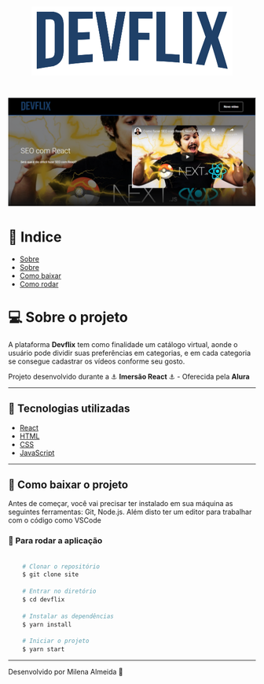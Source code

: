 <h1 align="center"> 
    <img src="src/assets/img/devflix.png">
</h1>

<h1 align="center"> 
    <img src="src/assets/img/telaInicial.png">
</h1>

# 📍 Indice
- [Sobre](#-sobre) 
- [Sobre](#-tecnologias) 
- [Como baixar](#-baixar) 
- [Como rodar](#-rodar) 

# 💻 Sobre o projeto
A plataforma **Devflix** tem como finalidade um catálogo virtual, aonde o usuário pode dividir suas preferências em categorias, e em cada categoria se consegue cadastrar os vídeos conforme seu gosto.

Projeto desenvolvido durante a ⚓ **Imersão React** ⚓ - Oferecida pela **Alura**

---

## 🚀 Tecnologias utilizadas
 - [React](https://pt-br.reactjs.org/)
 - [HTML](https://developer.mozilla.org/pt-BR/docs/Web/HTML)
 - [CSS](https://developer.mozilla.org/pt-BR/docs/Web/CSS)
 - [JavaScript](https://www.javascript.com/)

---

## 🚨 Como baixar o projeto
Antes de começar, você vai precisar ter instalado em sua máquina as seguintes ferramentas: Git, Node.js. Além disto ter um editor para trabalhar com o código como VSCode

### 🏁 Para rodar a aplicação 

```bash

    # Clonar o repositório
    $ git clone site

    # Entrar no diretório
    $ cd devflix

    # Instalar as dependências
    $ yarn install

    # Iniciar o projeto
    $ yarn start

```

---
Desenvolvido por Milena Almeida 💙